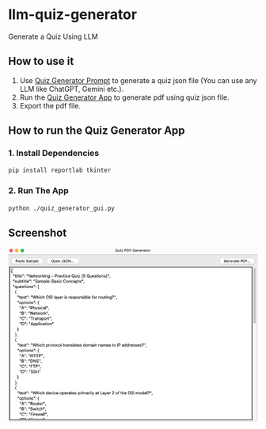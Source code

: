 # llm-quiz-generator
Generate a Quiz Using LLM

## How to use it
1. Use [Quiz Generator Prompt](./quiz-generator-prompt.md) to generate a quiz json file (You can use any LLM like ChatGPT, Gemini etc.).
2. Run the [Quiz Generator App](./quiz_generator_gui.py) to generate pdf using quiz json file.
3. Export the pdf file. 

## How to run the Quiz Generator App
### 1. Install Dependencies
```sh
pip install reportlab tkinter
```
### 2. Run The App
```sh
python ./quiz_generator_gui.py
```

## Screenshot
![](./ss.png)